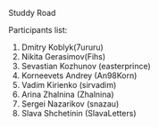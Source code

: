 Studdy Road

Participants list:

1. Dmitry Koblyk(7ururu)
2. Nikita Gerasimov(Fihs)
3. Sevastian Kozhunov (easterprince)
4. Korneevets Andrey (An98Korn)
5. Vadim Kirienko (sirvadim)
6. Arina Zhalnina (Zhalnina)
7. Sergei Nazarikov (snazau)
8. Slava Shchetinin (SlavaLetters)
